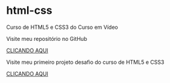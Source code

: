 # html-css
 Curso de HTML5 e CSS3 do Curso em Vídeo

Visite meu repositório no GitHub

<a href="https://github.com/Joelice">CLICANDO AQUI</a>

 Visite meu primeiro projeto desafio do curso de HTML5 e CSS3
 
 <a href="https://joelice.github.io/html-css/desafios/desafio10ac/index.html">CLICANDO AQUI</a>

 